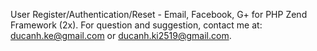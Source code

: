 User Register/Authentication/Reset - Email, Facebook, G+ for PHP Zend Framework (2x).
For question and suggestion, contact me at: ducanh.ke@gmail.com or ducanh.ki2519@gmail.com.
